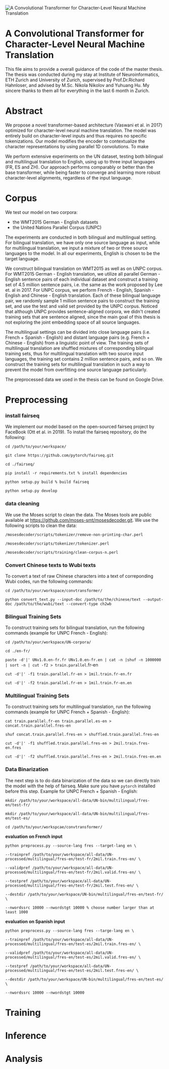 ![A Convolutional Transformer for Character-Level Neural Machine Translation](/home/gaoyingqiang/Downloads/README/archi-new-compact_p001.png)

# A Convolutional Transformer for Character-Level Neural Machine Translation 

This file aims to provide a overall guidance of the code of the master thesis. The thesis was conducted during my stay at Institute of Neuroinformatics, ETH Zurich and University of Zurich, supervised by Prof.Dr.Richard Hahnloser, and advised by M.Sc. Nikola Nikolov and Yuhuang Hu. My sincere thanks to them all for everything in the last 6 month in Zurich. 

# Abstract

We propose a novel transformer-based architecture (Vaswani et al. in 2017) optimized  for  character-level  neural machine translation.  The model was entirely build on character-level inputs and thus requires no specific tokenizations. Our model modifies the encoder to contextualize the character representations by using parallel 1D convolutions.  To make

We perform extensive experiments  on  the  UN  dataset,  testing  both bilingual  and  multilingual  translation  to  English,  using up to three input languages (FR, ES and ZH). Our approach performs comparably or better than the base transformer, while being faster to converge and learning more robust character-level alignments, regardless of the input language. 

# Corpus

We test our model on two corpora:

- the WMT2015 German - English datasets
- the United Nations Parallel Corpus (UNPC)

The experiments are conducted in both bilingual and multilingual setting. For bilingual translation, we have only one source language as input, while for multilingual translation, we input a mixture of two or three source languages to the model. In all our experiments, English is chosen to be the target language.

We construct bilingual translation on WMT2015 as well as on UNPC corpus. For WMT2015 German - English translation, we utilize all parallel German - English sentence pairs of each individual dataset and construct a training set of 4.5 million sentence pairs, i.e. the same as the work proposed by Lee et. al in 2017.  For UNPC corpus, we perform French - English, Spanish - English and Chinese - English translation. Each of these bilingual language pair, we randomly sample 1 million sentence pairs to construct the training set, and use the test and valid set provided by the UNPC corpus. Noticed that although UNPC provides sentence-aligned corpora, we didn't created training sets that are sentence aligned, since the main goal of this thesis is not exploring the joint embedding space of all source languages.

The multilingual settings can be divided into close language pairs (i.e. French + Spanish - English) and distant language pairs (e.g. French + Chinese - English) from a linguistic point of view. The training sets of multilingual translation are shuffled mixtures of corresponding bilingual training sets, thus for multilingual translation with two source input languages, the training set contains 2 million sentence pairs, and so on. We construct the training sets for multilingual translation in such a way to prevent the model from overfitting one source language particularly.

The preprocessed data we used in the thesis can be found on Google Drive. 

# Preprocessing

### install fairseq

We implement our model based on the open-sourced fairseq project by FaceBook (Ott et al. in 2019). To install the fairseq repository, do the following:

`cd /path/to/your/workspace/`

`git clone https://github.com/pytorch/fairseq.git`

`cd ./fairseq/`

`pip install -r requirements.txt % install dependencies`

`python setup.py build % build fairseq`

`python setup.py develop`

### data cleaning

We use the Moses script to clean the data. The Moses tools are public available at https://github.com/moses-smt/mosesdecoder.git. We use the following scripts to clean the data:

`/mosesdecoder/scripts/tokenizer/remove-non-printing-char.perl`

`/mosesdecoder/scripts/tokenizer/tokenizer.perl`

`/mosesdecoder/scripts/training/clean-corpus-n.perl`

### Convert Chinese texts to Wubi texts

To convert a text of raw Chinese characters into a text of correponding Wubi codes, run the following commands:

`cd /path/to/your/workspace/convtransformer/`

`python convert_text.py --input-doc /path/to/the/chinese/text --output-doc /path/to/the/wubi/text --convert-type ch2wb` 

### Bilingual Training Sets

To construct training sets for bilingual translation, run the following commands (example for UNPC French - English):

`cd /path/to/your/workspace/UN-corpora/`

`cd ./en-fr/`

`paste -d'|' UNv1.0.en-fr.fr UNv1.0.en-fr.en | cat -n |shuf -n 1000000 | sort -n | cut -f2 > train.parallel`.fr-en

`cut -d'|' -f1 train.parallel.fr-en > 1mil.train.fr-en.fr
`

`cut -d'|' -f2 train.parallel.fr-en > 1mil.train.fr-en.en`

### Multilingual Training Sets

To construct training sets for multilingual translation, run the following commands (example for UNPC French + Spanish - English):

`cat train.parallel.fr-en train.parallel.es-en > concat.train.parallel.fres-en`

`shuf concat.train.parallel.fres-en > shuffled.train.parallel.fres-en`

`cut -d'|' -f1 shuffled.train.parallel.fres-en > 2mil.train.fres-en.fres`

`cut -d'|' -f2 shuffled.train.parallel.fres-en > 2mil.train.fres-en.en`

### Data Binarization

The next step is to do data binarization of the data so we can directly train the model with the help of fairseq. Make sure you have `pytorch` installed before this step. Example for UNPC French + Spanish - English: 

`mkdir /path/to/your/workspace/all-data/UN-bin/multilingual/fres-en/test-fr/`

`mkdir /path/to/your/workspace/all-data/UN-bin/multilingual/fres-en/test-es/`

`cd /path/to/your/workspcae/convtransformer/`

**evaluation on French input** 

`python preprocess.py --source-lang fres --target-lang en \`

`--trainpref /path/to/your/workspace/all-data/UN-processed/multilingual/fres-en/test-fr/2mil.train.fres-en/ \`

`--validpref /path/to/your/workspace/all-data/UN-processed/multilingual/fres-en/test-fr/2mil.valid.fres-en/ \`

`--testpref /path/to/your/workspace/all-data/UN-processed/multilingual/fres-en/test-fr/2mil.test.fres-en/ \`

`--destdir /path/to/your/workspace/UN-bin/multilingual/fres-en/test-fr/ \`	 

`--nwordssrc 10000 --nwordstgt 10000 % choose number larger than at least 1000`

**evaluation on Spanish input**

`python preprocess.py --source-lang fres --targe-lang en \`

`--trainpref /path/to/your/workspace/all-data/UN-processed/multilingual/fres-en/test-es/2mil.train.fres-en/ \`

`--validpref /path/to/your/workspace/all-data/UN-processed/multilingual/fres-en/test-es/2mil.valid.fres-en/ \`

`--testpref /path/to/your/workspace/all-data/UN-processed/multilingual/fres-en/test-es/2mil.test.fres-en/ \`

`--destdir /path/to/your/workspace/UN-bin/multilingual/fres-en/test-es/ \`

`--nwordssrc 10000 --nwordstgt 10000`

# Training

# Inference

# Analysis









